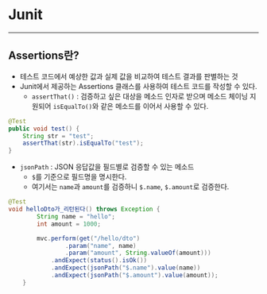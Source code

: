 # Junit
****

## Assertions란?
- 테스트 코드에서 예상한 값과 실제 값을 비교하여 테스트 결과를 판별하는 것
- Junit에서 제공하는 Assertions 클래스를 사용하여 테스트 코드를 작성할 수 있다.
    - `assertThat()` : 검증하고 싶은 대상을 메소드 인자로 받으며 메소드 체이닝 지원되어 `isEqualTo()`와 같은 메소드를 이어서 사용할 수 있다.
```java
@Test
public void test() {
    String str = "test";
    assertThat(str).isEqualTo("test");
}
```

- `jsonPath` : JSON 응답값을 필드별로 검증할 수 있는 메소드
  - `$`를 기준으로 필드명을 명시한다.
  - 여기서는 `name`과 `amount`를 검증하니 `$.name`, `$.amount`로 검증한다.

```java
@Test
void helloDto가_리턴된다() throws Exception {
        String name = "hello";
        int amount = 1000;

        mvc.perform(get("/hello/dto")
                .param("name", name)
                .param("amount", String.valueOf(amount)))
            .andExpect(status().isOk())
            .andExpect(jsonPath("$.name").value(name))
            .andExpect(jsonPath("$.amount").value(amount));
    }
```


    
 

